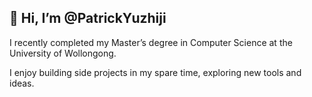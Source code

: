 ## 👋 Hi, I’m @PatrickYuzhiji
I recently completed my Master’s degree in Computer Science at the University of Wollongong.

I enjoy building side projects in my spare time, exploring new tools and ideas.

<!---
PatrickYuzhiji/PatrickYuzhiji is a ✨ special ✨ repository because its `README.md` (this file) appears on your GitHub profile.
You can click the Preview link to take a look at your changes.
--->
